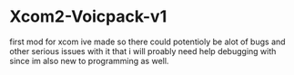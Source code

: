 # Xcom2-Voicpack-v1
first mod for xcom ive made so there could potentioly be alot of bugs and other serious issues with it that i will proably need help debugging with since im also new to programming as well. 
